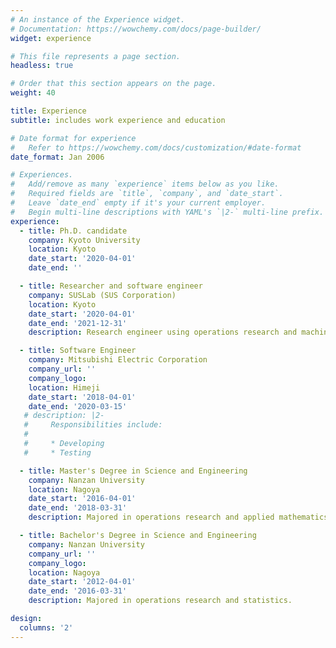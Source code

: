 ```yaml
---
# An instance of the Experience widget.
# Documentation: https://wowchemy.com/docs/page-builder/
widget: experience

# This file represents a page section.
headless: true

# Order that this section appears on the page.
weight: 40

title: Experience
subtitle: includes work experience and education

# Date format for experience
#   Refer to https://wowchemy.com/docs/customization/#date-format
date_format: Jan 2006

# Experiences.
#   Add/remove as many `experience` items below as you like.
#   Required fields are `title`, `company`, and `date_start`.
#   Leave `date_end` empty if it's your current employer.
#   Begin multi-line descriptions with YAML's `|2-` multi-line prefix.
experience:
  - title: Ph.D. candidate
    company: Kyoto University
    location: Kyoto
    date_start: '2020-04-01'
    date_end: ''

  - title: Researcher and software engineer
    company: SUSLab (SUS Corporation)
    location: Kyoto
    date_start: '2020-04-01'
    date_end: '2021-12-31'
    description: Research engineer using operations research and machine learning

  - title: Software Engineer
    company: Mitsubishi Electric Corporation
    company_url: ''
    company_logo: 
    location: Himeji
    date_start: '2018-04-01'
    date_end: '2020-03-15'
   # description: |2-
   #     Responsibilities include:
   #     
   #     * Developing
   #     * Testing

  - title: Master's Degree in Science and Engineering
    company: Nanzan University
    location: Nagoya
    date_start: '2016-04-01'
    date_end: '2018-03-31'
    description: Majored in operations research and applied mathematics.

  - title: Bachelor's Degree in Science and Engineering
    company: Nanzan University
    company_url: ''
    company_logo: 
    location: Nagoya
    date_start: '2012-04-01'
    date_end: '2016-03-31'
    description: Majored in operations research and statistics.

design:
  columns: '2'
---
```

